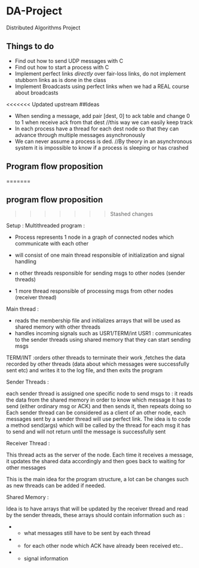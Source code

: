 # DA-Project
Distributed Algorithms Project

## Things to do

* Find out how to send UDP messages with C
* Find out how to start a process with C
* Implement perfect links _directly_ over fair-loss links, do not implement stubborn links as is done in the class
* Implement Broadcasts using perfect links when we had a REAL course about broadcasts

<<<<<<< Updated upstream
##Ideas

* When sending a message, add pair [dest, 0] to ack table and change 0 to 1 when receive ack from that dest
        //this way we can easily keep track
* In each process have a thread for each dest node so that they can advance through multiple messages asynchronously
* We can never assume a process is ded. 
        //By theory in an asynchronous system it is impossible to know if a process is sleeping or has crashed

## Program flow proposition
=======

## program flow proposition
>>>>>>> Stashed changes

Setup : Multithreaded program :
  - Process represents 1 node in a graph of connected nodes which communicate with each other

  - will consist of one main thread responsible of initialization and signal handling
  - n other threads responsible for sending msgs to other nodes (sender threads)
  - 1 more thread responsible of processing msgs from other nodes (receiver thread)

  Main thread :
  - reads the membership file and initializes arrays that will be used as shared memory with other threads
  - handles incoming signals such as USR1/TERM/int
  USR1 : communicates to the sender threads using shared memory that they can start sending msgs

  TERM/INT :orders other threads to terminate their work ,fetches the data recorded by other threads (data about which messages were successfully sent etc) and writes it to the log file, and then exits the program

  Sender Threads :

  each sender thread is assigned one specific node to send msgs to :
    it reads the data from the shared memory in order to know which message it has to send (either ordinary msg or ACK) and then sends it, then repeats doing so
    Each sender thread can be considered as a client of an other node, each messages sent by a sender thread will use perfect link. The idea is to code a method send(args) which will be called by the thread for each msg it has to send and will not return until the message is successfully sent


  Receiver Thread :

  This thread acts as the server of the node. Each time it receives a message, it updates the shared data accordingly and then goes back to waiting for other messages


  This is the main idea for the program structure, a lot can be changes such as new threads can be added if needed.


  Shared Memory :

  Idea is to have arrays that will be updated by the receiver thread and read by the sender threads, these arrays should contain information such as :

  - - what messages still have to be sent by each thread
  - - for each other node which ACK have already been received etc..
  - - signal information
